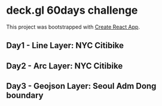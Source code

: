 # deck.gl 60days challenge

This project was bootstrapped with [Create React App](https://github.com/facebook/create-react-app).

## Day1 - Line Layer: NYC Citibike

## Day2 - Arc Layer: NYC Citibike

## Day3 - Geojson Layer: Seoul Adm Dong boundary
